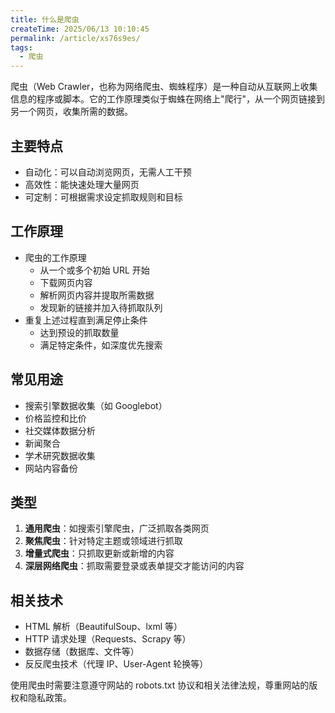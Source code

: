 ```yaml
---
title: 什么是爬虫
createTime: 2025/06/13 10:10:45
permalink: /article/xs76s9es/
tags:
  - 爬虫
---
```


爬虫（Web Crawler，也称为网络爬虫、蜘蛛程序）是一种自动从互联网上收集信息的程序或脚本。它的工作原理类似于蜘蛛在网络上"爬行"，从一个网页链接到另一个网页，收集所需的数据。

## 主要特点

- 自动化：可以自动浏览网页，无需人工干预
- 高效性：能快速处理大量网页
- 可定制：可根据需求设定抓取规则和目标

## 工作原理

- 爬虫的工作原理
  - 从一个或多个初始 URL 开始
  - 下载网页内容
  - 解析网页内容并提取所需数据
  - 发现新的链接并加入待抓取队列
- 重复上述过程直到满足停止条件
  - 达到预设的抓取数量
  - 满足特定条件，如深度优先搜索

## 常见用途

- 搜索引擎数据收集（如 Googlebot）
- 价格监控和比价
- 社交媒体数据分析
- 新闻聚合
- 学术研究数据收集
- 网站内容备份

## 类型

1. **通用爬虫**：如搜索引擎爬虫，广泛抓取各类网页
2. **聚焦爬虫**：针对特定主题或领域进行抓取
3. **增量式爬虫**：只抓取更新或新增的内容
4. **深层网络爬虫**：抓取需要登录或表单提交才能访问的内容

## 相关技术

- HTML 解析（BeautifulSoup、lxml 等）
- HTTP 请求处理（Requests、Scrapy 等）
- 数据存储（数据库、文件等）
- 反反爬虫技术（代理 IP、User-Agent 轮换等）

使用爬虫时需要注意遵守网站的 robots.txt 协议和相关法律法规，尊重网站的版权和隐私政策。
